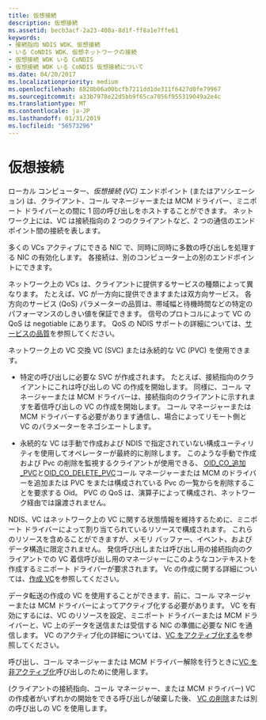 ```yaml
---
title: 仮想接続
description: 仮想接続
ms.assetid: becb3acf-2a23-408a-8d1f-ff8a1e7ffe61
keywords:
- 接続指向 NDIS WDK、仮想接続
- いる CoNDIS WDK、仮想ネットワークの接続
- 仮想接続 WDK いる CoNDIS
- 仮想接続 WDK いる CoNDIS 仮想接続について
ms.date: 04/20/2017
ms.localizationpriority: medium
ms.openlocfilehash: 6820b06a00bcfb7211dd1de311f6427d0fe79967
ms.sourcegitcommit: a33b7978e22d5bb9f65ca7056f955319049a2e4c
ms.translationtype: MT
ms.contentlocale: ja-JP
ms.lasthandoff: 01/31/2019
ms.locfileid: "56573296"
---
```

# <a name="virtual-connections"></a>仮想接続





ローカル コンピューター、*仮想接続 (VC)* エンドポイント (またはアソシエーション) は、クライアント、コール マネージャーまたは MCM ドライバー、ミニポート ドライバーとの間に 1 回の呼び出しをホストすることができます。 ネットワーク上には、VC は接続指向の 2 つのクライアントなど、2 つの通信のエンドポイント間の接続を表します。

多くの VCs アクティブにできる NIC で、同時に同時に多数の呼び出しを処理する NIC の有効化します。 各接続は、別のコンピューター上の別のエンドポイントにできます。

ネットワーク上の VCs は、クライアントに提供するサービスの種類によって異なります。 たとえば、VC が一方向に提供できますまたは双方向サービス。 各方向のサービス (QoS) パラメーターの品質は、帯域幅と待機時間などの特定のパフォーマンスのしきい値を保証できます。 信号のプロトコルによって VC の QoS は negotiable にあります。 QoS の NDIS サポートの詳細については、[サービスの品質](quality-of-service.md)を参照してください。

ネットワーク上の VC 交換 VC (SVC) または永続的な VC (PVC) を使用できます。

-   特定の呼び出しに必要な SVC が作成されます。 たとえば、接続指向のクライアントにこれは呼び出しの VC の作成を開始します。 同様に、コール マネージャーまたは MCM ドライバーは、接続指向のクライアントに示すれますを着信呼び出しの VC の作成を開始します。 コール マネージャーまたは MCM ドライバーする必要があります通信し、場合によってリモート側と VC のパラメーターをネゴシエートします。

-   永続的な VC は手動で作成および NDIS で指定されていない構成ユーティリティを使用してオペレーターが最終的に削除します。 このような手動で作成および Pvc の削除を監視するクライアントが使用できる、 [OID\_CO\_追加\_PVC](https://msdn.microsoft.com/library/windows/hardware/ff569087)と[OID\_CO\_DELETE\_PVC](https://msdn.microsoft.com/library/windows/hardware/ff569090)コール マネージャーまたは MCM のドライバーを追加または PVC をまたは構成されている Pvc の一覧からを削除することを要求する Oid。 PVC の QoS は、演算子によって構成され、ネットワーク経由では譲渡されません。

NDIS、VC はネットワーク上の VC に関する状態情報を維持するために、ミニポート ドライバーによって割り当てられているリソースで構成されます。 これらのリソースを含めることができますが、メモリ バッファー、イベント、およびデータ構造に限定されません。 発信呼び出しまたは呼び出し用の接続指向のクライアントでの VC 着信呼び出し用のマネージャーにこのようなコンテキストを作成するミニポート ドライバーが要求されます。 Vc の作成に関する詳細については、[作成 VC](creating-a-vc.md)を参照してください。

データ転送の作成の VC を使用することができます、前に、コール マネージャーまたは MCM ドライバーによってアクティブ化する必要があります。 VC を有効にするには、VC のリソースを設定、ミニポート ドライバーまたは MCM ドライバーと、VC 上のデータを送信または受信する NIC の準備に必要な NIC を通信します。 VC のアクティブ化の詳細については、[VC をアクティブ化する](activating-a-vc.md)を参照してください。

呼び出し、コール マネージャーまたは MCM ドライバー解除を行うときに[VC を非アクティブ化](deactivating-a-vc.md)呼び出しのために使用します。

(クライアントの接続指向、コール マネージャー、または MCM ドライバー) VC の作成者がいずれかの開始をできる呼び出しが破棄した後、 [VC の削除](deleting-a-vc.md)または別の呼び出しの VC を使用します。

 

 





